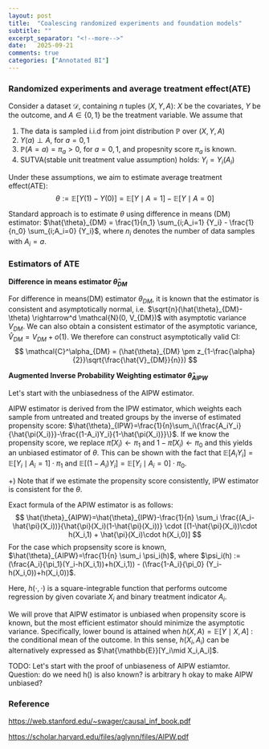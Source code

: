 ```yaml
---
layout: post
title:  "Coalescing randomized experiments and foundation models"
subtitle: ""
excerpt_separator: "<!--more-->"
date:	2025-09-21
comments: true
categories: ["Annotated BI"]
---
```


### Randomized experiments and average treatment effect(ATE)
Consider a dataset $\mathcal{D}$, containing $n$ tuples $(X,Y,A)$: $X$ be the covariates, $Y$ be the outcome, and $A \in \{0,1\}$ be the treatment variable. We assume that

1. The data is sampled i.i.d from joint distribution $\mathbb{P}$ over $(X,Y,A)$
2. $Y(a) \perp A$, for $a=0,1$
3. $\mathbb{P}(A=a)=\pi_a>0$, for $a=0,1$, and propesnity score $\pi_a$ is known.
4. SUTVA(stable unit treatment value assumption) holds: $Y_i=Y_i(A_i)$

Under these assumptions, we aim to estimate average treatment effect(ATE):
$$\theta := \mathbb{E}[Y(1)-Y(0)] = \mathbb{E}[Y\mid A=1]-\mathbb{E}[Y\mid A=0]$$

Standard approach is to estimate $\theta$ using difference in means (DM) estimator:
$\hat{\theta}_{DM} = \frac{1}{n_1} \sum_{i;A_i=1} {Y_i} - \frac{1}{n_0} \sum_{i;A_i=0} {Y_i}$, where
$n_i$ denotes the number of data samples with $A_i=a$.

### Estimators of ATE

**Difference in means estimator $\hat{\theta}_{DM}$**

For difference in means(DM) estimator $\theta_{DM}$, it is known that the estimator is consistent and asymptotically normal, i.e. $\sqrt{n}(\hat{\theta}_{DM}-\theta) \rightarrow^d \mathcal{N}(0, V_{DM})$ with asymptotic variance $V_{DM}$. We can also obtain a consistent estimator of the asymptotic variance, $\hat{V}_{DM}=V_{DM}+o(1)$. We therefore can construct asymptotically valid CI:
$$
\mathcal{C}^\alpha_{DM} = (\hat{\theta}_{DM} \pm z_{1-\frac{\alpha}{2}}\sqrt{\frac{\hat{V}_{DM}}{n}})
$$

**Augmented Inverse Probability Weighting estimator $\hat{\theta}_{AIPW}$**

Let's start with the unbiasedness of the AIPW estimator. 

AIPW estimator is derived from the IPW estimator, which  weights each sample from untreated and treated groups by the inverse of estimated propensity score: $\hat{\theta}_{IPW}=\frac{1}{n}\sum_i\{\frac{A_iY_i}{\hat{\pi(X_i)}}-\frac{(1-A_i)Y_i}{1-\hat{\pi(X_i)}}\}$. If we know the propensity score, we replace $\hat{\pi}(X_i) \leftarrow \pi_1$ and $1-\hat{\pi}(X_i) \leftarrow \pi_0$ and this yields an unbiased estimator of $\theta$. This can be shown with the fact that $\mathbb{E}[A_iY_i]=\mathbb{E}[Y_i\mid A_i=1]\cdot\pi_1$ and $\mathbb{E}[(1-A_i)Y_i]=\mathbb{E}[Y_i\mid A_i=0]\cdot\pi_0$.

+) Note that if we estimate the propensity score consistently, IPW estimator is consistent for the $\theta$.

Exact formula of the APIW estimator is as follows:
$$
\hat{\theta}_{AIPW}=\hat{\theta}_{IPW}-\frac{1}{n} \sum_i \frac{(A_i-\hat{\pi}(X_i))}{\hat{\pi}(X_i)(1-\hat{\pi}(X_i))} \cdot [(1-\hat{\pi}(X_i))\cdot h(X_i,1) + \hat{\pi}(X_i)\cdot h(X_i,0)]
$$
For the case which propsensity score is known, $\hat{\theta}_{AIPW}=\frac{1}{n} \sum_i \psi_i(h)$, where $\psi_i(h) := (\frac{A_i}{\pi_1}(Y_i-h(X_i,1))+h(X_i,1)) - (\frac{1-A_i}{\pi_0} (Y_i-h(X_i,0))+h(X_i,0))$.

Here, $h(\cdot,\cdot)$ is a square-integrable function that performs outcome regression by given covariate $X_i$ and binary treatment indicator $A_i$. 

We will prove that AIPW estimator is unbiased when propensity score is known, but the most efficient estimator should minimize the asymptotic variance. Specifically, lower bound is attained when $h(X,A)=\mathbb{E}[Y\mid X,A]$ : the conditional mean of the outcome. In this sense, $h(X_i, A_i)$ can be alternatively expressed as $\hat{\mathbb{E}}[Y_i\mid X_i,A_i]$.

TODO: Let's start with the proof of unbiaseness of AIPW estiamtor. Question: do we need h() is also known? is arbitrary h okay to make AIPW unbiased?

### Reference

https://web.stanford.edu/~swager/causal_inf_book.pdf

https://scholar.harvard.edu/files/aglynn/files/AIPW.pdf